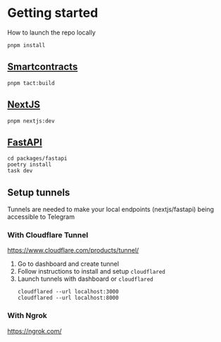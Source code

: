 # Getting started

How to launch the repo locally

```
pnpm install
```

## [Smartcontracts](/packages/tact)
```
pnpm tact:build
```

## [NextJS](/packages/nextjs)
```
pnpm nextjs:dev
```

## [FastAPI](/packages/fastapi)
```
cd packages/fastapi
poetry install
task dev
```

## Setup tunnels

Tunnels are needed to make your local endpoints (nextjs/fastapi) being accessible to Telegram

### With Cloudflare Tunnel

https://www.cloudflare.com/products/tunnel/  

1. Go to dashboard and create tunnel
2. Follow instructions to install and setup `cloudflared`
3. Launch tunnels with dashboard or `cloudflared`
   ```
   cloudflared --url localhost:3000 
   cloudflared --url localhost:8000
   ```

### With Ngrok

https://ngrok.com/
